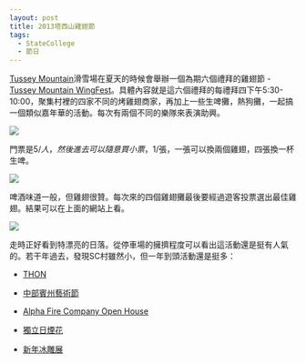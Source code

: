 ```yaml
---
layout: post
title: 2013塔西山雞翅節 
tags:
  - StateCollege
  - 節日
---
```

[Tussey Mountain](http://www.tusseymountain.com/)滑雪場在夏天的時候會舉辦一個為期六個禮拜的雞翅節 - [Tussey Mountain WingFest](http://www.tusseymountain.com/wingfest.php)。具體內容就是這六個禮拜的每禮拜四下午5:30-10:00，聚集村裡的四家不同的烤雞翅商家，再加上一些生啤攤，熱狗攤，一起搞一個類似嘉年華的活動。每次有兩個不同的樂隊來表演助興。

![](http://farm6.staticflickr.com/5349/9518539517_b8a97983b0.jpg)

門票是$5/人，然後進去可以隨意買小票，$1/張，一張可以換兩個雞翅，四張換一杯生啤。

![](http://farm3.staticflickr.com/2810/9521325690_0642123b94.jpg)

啤酒味道一般，但雞翅很贊。每次來的四個雞翅攤最後要經過遊客投票選出最佳雞翅。結果可以在上面的網站上看。

![](http://farm3.staticflickr.com/2894/9518539243_41a5fa8540.jpg)

走時正好看到特漂亮的日落。從停車場的擁擠程度可以看出這活動還是挺有人氣的。若干年過去，發現SC村雖然小，但一年到頭活動還是挺多：

* [THON](http://ztpala.com/2008/02/23/thon-2008)

* [中部賓州藝術節](http://ztpala.com/2011/07/15/central-pennsylvania-festival-of-the-arts/)

* [Alpha Fire Company Open House](http://ztpala.com/2011/10/15/alpha-fire-company-open-house/)

* [獨立日煙花](http://ztpala.com/2013/07/04/4th-july/)

* [新年冰雕展](http://ztpala.com/2012/01/01/happy-new-year-2012/)